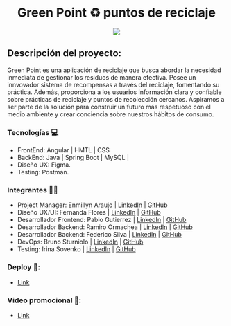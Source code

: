<h1 align = "center">Green Point ♻ puntos de reciclaje</h1>
<p align="center">
<img src="https://i.ibb.co/x2GS3qg/6e8f1651-b11d-44fd-8a5a-e25765b85ea4.jpg" style="max-width: 100%; display: inline-block;" />
</p>

## Descripción del proyecto:

Green Point es una aplicación de reciclaje que busca abordar la necesidad inmediata de gestionar los residuos de manera efectiva. Posee un innvovador sistema de recompensas a través del reciclaje, fomentando su práctica. Además, proporciona a los usuarios información clara y confiable sobre prácticas de reciclaje y puntos de recolección cercanos. Aspiramos a ser parte de la solución para construir un futuro más respetuoso con el medio ambiente y crear conciencia sobre nuestros hábitos de consumo.

### Tecnologías 💻
* FrontEnd: Angular | HMTL | CSS 
* BackEnd: Java | Spring Boot | MySQL | 
* Diseño UX: Figma.
* Testing: Postman.

### Integrantes 👩‍🔬
* Project Manager: Enmillyn Araujo | [LinkedIn](https://www.linkedin.com/in/enmiaraujo) | [GitHub](https://github.com/earaujos)
* Diseño UX/UI: Fernanda Flores | [LinkedIn](https://www.linkedin.com/in/ferffloress/) | [GitHub](https://github.com/Fernanda-Flores)
* Desarrollador Frontend: Pablo Gutierrez | [LinkedIn](https://www.linkedin.com/in/pablo-ra%C3%BAl-guti%C3%A9rrez/) | [GitHub](https://github.com/Pablo2311)
* Desarrollador Backend: Ramiro Ormachea | [LinkedIn](https://www.linkedin.com/in/ramiroormachea/) | [GitHub](https://github.com/RamaOrmachea)
* Desarrollador Backend: Federico Silva | [LinkedIn](https://www.linkedin.com/in/federico42o) | [GitHub](https://github.com/federico42o)
* DevOps: Bruno Sturniolo | [LinkedIn](https://www.linkedin.com/in/bruno-sturniolo-aa8074234/) | [GitHub](https://github.com/SturnioloBruno)
* Testing: Irina Sovenko | [LinkedIn](https://www.linkedin.com/in/irina-sov) | [GitHub](https://github.com/SIA83)



### Deploy 🔗:
* [Link](http://greenpoint.zanity.net/)

### Video promocional 🔗:
* [Link](https://www.youtube.com/watch?v=ephVUhtPePw)

